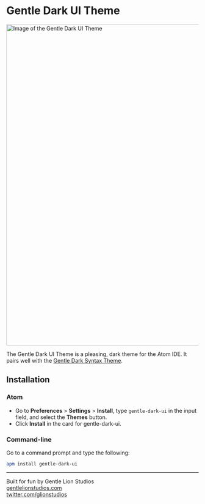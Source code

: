 # Gentle Dark UI Theme

<img src="https://github.com/gentlelionstudios/gentle-dark-ui-atom/raw/master/images/gentle-dark-ui-theme.png" width="840" alt="Image of the Gentle Dark UI Theme">

The Gentle Dark UI Theme is a pleasing, dark theme for the Atom IDE.  It pairs well with the [Gentle Dark Syntax Theme](https://atom.io/themes/gentle-dark-syntax).

## Installation

### Atom
- Go to **Preferences** > **Settings** > **Install**, type `gentle-dark-ui` in the input field, and select the **Themes** button.
- Click **Install** in the card for gentle-dark-ui.

### Command-line
Go to a command prompt and type the following:

```sh
apm install gentle-dark-ui
```

---

Built for fun by Gentle Lion Studios<br>
[gentlelionstudios.com](https://www.gentlelionstudios.com)<br>
[twitter.com/glionstudios](https://twitter.com/glionstudios)
